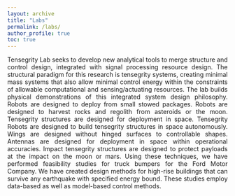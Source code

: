 ```yaml
---
layout: archive
title: "Labs"
permalink: /labs/
author_profile: true
toc: true
---
```


<div style="text-align: justify;" markdown="1">

<!-- I am affiliated with the **[Tensegrity Lab](https://bobskelton.github.io/)** and **[Land Air & Space Robotics (LASR) Laboratory](https://lasr.tamu.edu/)** at Texas A&M University, College Station, TX.  -->

<!-- **[Tensegrity Lab](https://bobskelton.github.io/)**  -->

Tensegrity Lab seeks to develop new analytical tools to merge structure and control design, integrated with signal processing resource design. The structural paradigm for this research is tensegrity systems, creating minimal mass systems that also allow minimal control energy within the constraints of allowable computational and sensing/actuating resources. The lab builds physical demonstrations of this integrated system design philosophy. Robots are designed to deploy from small stowed packages. Robots are designed to harvest rocks and regolith from asteroids or the moon. Tensegrity structures are designed for deployment in space. Tensegrity Robots are designed to build tensegrity structures in space autonomously. Wings are designed without hinged surfaces to controllable shapes. Antennas are designed for deployment in space within operational accuracies. Impact tensegrity structures are designed to protect payloads at the impact on the moon or mars. Using these techniques, we have performed feasibility studies for truck bumpers for the Ford Motor Company. We have created design methods for high-rise buildings that can survive any earthquake with specified energy bound. These studies employ data-based as well as model-based control methods.    
<!-- Director: [Dr. Robert Skelton](https://bobskelton.github.io/)        -->

<!-- **[Land Air & Space Robotics (LASR) Laboratory](https://lasr.tamu.edu/)** is a robotics facility operated by the Department of Aerospace Engineering at Texas A&M University. The lab conducts research in robotic sensing and control with an aim to enhance the fields of proximity operations, human-robot interaction, stereo vision, swarm robotics, and autonomous aerial vehicles.      
Director: [Dr. Manoranjan Majji](https://engineering.tamu.edu/aerospace/profiles/majji-manoranjan.html)    -->
</div>  